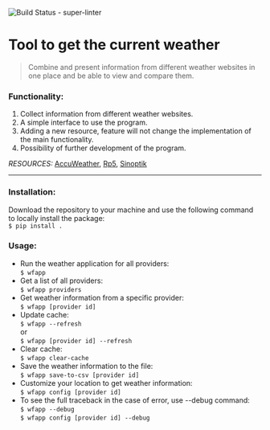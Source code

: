 ![Build Status - super-linter](https://github.com/Mazzart/weatherapp.core/workflows/super-linter/badge.svg)

# Tool to get the current weather

> Combine and present information from different weather websites in 
one place and be able to view and compare them.
### Functionality:
1. Collect information from different weather websites.
2. A simple interface to use the program. 
3. Adding a new resource, feature will not change the implementation of
the main functionality.
4. Possibility of further development of the program.

*RESOURCES:* [AccuWeather](https://www.accuweather.com/),
[Rp5](http://rp5.ua/), [Sinoptik](https://ua.sinoptik.ua)

***
### Installation:
Download the repository to your machine and use the following command
to locally install the package:\
`$ pip install .`
### Usage:
* Run the weather application for all providers:\
`$ wfapp`
* Get a list of all providers:\
`$ wfapp providers`
* Get weather information from a specific provider:\
`$ wfapp [provider id]`
* Update cache:\
`$ wfapp --refresh`\
or\
`$ wfapp [provider id] --refresh`
* Clear cache:\
`$ wfapp clear-cache`
* Save the weather information to the file:\
`$ wfapp save-to-csv [provider id]`
* Customize your location to get weather information:\
`$ wfapp config [provider id]`
* To see the full traceback in the case of error, use --debug command:\
`$ wfapp --debug`\
`$ wfapp config [provider id] --debug`